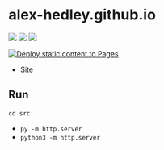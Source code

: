 # alex-hedley.github.io

![](https://img.shields.io/badge/HTML5-E34F26?style=for-the-badge&logo=html5&logoColor=white)
![](https://img.shields.io/badge/CSS3-1572B6?style=for-the-badge&logo=css3&logoColor=white)
![](https://img.shields.io/badge/JavaScript-323330?style=for-the-badge&logo=javascript&logoColor=F7DF1E)

[![Deploy static content to Pages](https://github.com/alex-hedley/alex-hedley.github.io/actions/workflows/static.yml/badge.svg)](https://github.com/alex-hedley/alex-hedley.github.io/actions/workflows/static.yml)

- [Site](https://alex-hedley.github.io/)

## Run

`cd src`

- `py -m http.server`
- `python3 -m http.server`
